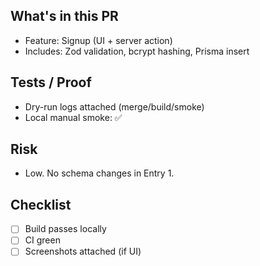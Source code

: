 ## What's in this PR
- Feature: Signup (UI + server action)
- Includes: Zod validation, bcrypt hashing, Prisma insert

## Tests / Proof
- Dry-run logs attached (merge/build/smoke)
- Local manual smoke: ✅

## Risk
- Low. No schema changes in Entry 1.

## Checklist
- [ ] Build passes locally
- [ ] CI green
- [ ] Screenshots attached (if UI)
